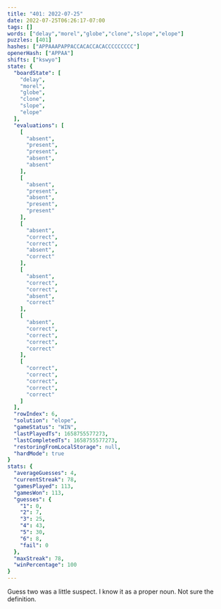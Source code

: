 ```yaml
---
title: "401: 2022-07-25"
date: 2022-07-25T06:26:17-07:00
tags: []
words: ["delay","morel","globe","clone","slope","elope"]
puzzles: [401]
hashes: ["APPAAAPAPPACCACACCACACCCCCCCCC"]
openerHash: ["APPAA"]
shifts: ["kswyo"]
state: {
  "boardState": [
    "delay",
    "morel",
    "globe",
    "clone",
    "slope",
    "elope"
  ],
  "evaluations": [
    [
      "absent",
      "present",
      "present",
      "absent",
      "absent"
    ],
    [
      "absent",
      "present",
      "absent",
      "present",
      "present"
    ],
    [
      "absent",
      "correct",
      "correct",
      "absent",
      "correct"
    ],
    [
      "absent",
      "correct",
      "correct",
      "absent",
      "correct"
    ],
    [
      "absent",
      "correct",
      "correct",
      "correct",
      "correct"
    ],
    [
      "correct",
      "correct",
      "correct",
      "correct",
      "correct"
    ]
  ],
  "rowIndex": 6,
  "solution": "elope",
  "gameStatus": "WIN",
  "lastPlayedTs": 1658755577273,
  "lastCompletedTs": 1658755577273,
  "restoringFromLocalStorage": null,
  "hardMode": true
}
stats: {
  "averageGuesses": 4,
  "currentStreak": 78,
  "gamesPlayed": 113,
  "gamesWon": 113,
  "guesses": {
    "1": 0,
    "2": 7,
    "3": 25,
    "4": 43,
    "5": 30,
    "6": 8,
    "fail": 0
  },
  "maxStreak": 78,
  "winPercentage": 100
}
---
```


<!-- more -->
Guess two was a little suspect. I know it as a proper noun. Not sure the definition. 
